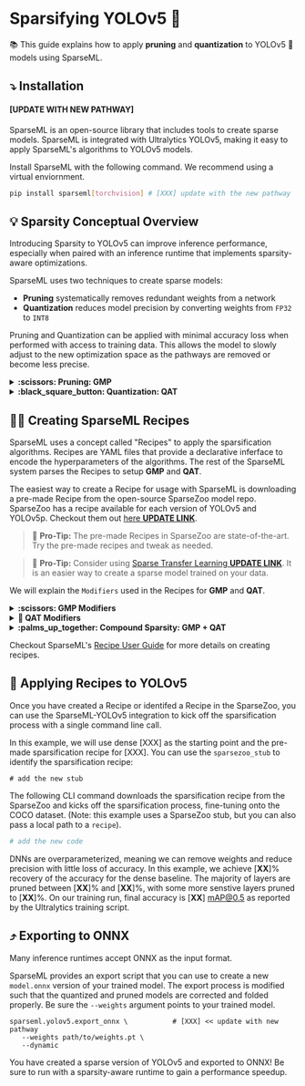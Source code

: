 # Sparsifying YOLOv5 :rocket:

:books: This guide explains how to apply **pruning** and **quantization** to YOLOv5 :rocket: models using SparseML.

## :arrow_heading_down: Installation

#### [UPDATE WITH NEW PATHWAY]

SparseML is an open-source library that includes tools to create sparse models. SparseML is integrated with
Ultralytics YOLOv5, making it easy to apply SparseML's algorithms to YOLOv5 models.

Install SparseML with the following command. We recommend using a virtual enviornment.
```bash
pip install sparseml[torchvision] # [XXX] update with the new pathway
```

## 💡 Sparsity Conceptual Overview

Introducing Sparsity to YOLOv5 can improve inference performance, especially when paired with 
an inference runtime that implements sparsity-aware optimizations.

SparseML uses two techniques to create sparse models:
- **Pruning** systematically removes redundant weights from a network
- **Quantization** reduces model precision by converting weights from `FP32` to `INT8`

Pruning and Quantization can be applied with minimal accuracy loss when performed with 
access to training data. This allows the model to slowly adjust to the new optimization 
space as the pathways are removed or become less precise. 

<details>
    <summary><b>:scissors: Pruning: GMP</b></summary>
    <br>
   
Gradual magnitude pruning or **GMP** is the best algorithm for pruning. With it, 
the weights closest to zero are iteratively removed over several epochs or training steps up to a specified level of sparsity. 
The remaining non-zero weights are then fine-tuned to the objective function. This iterative process enables 
the model to slowly adjust to a new optimization space after pathways are removed before pruning again.

</details>
        
<details>
    <summary><b>:black_square_button: Quantization: QAT</b></summary>
    <br>

Quantization aware training or **QAT** is the best algorithm for quantization. With it, fake quantization 
operators are injected into the graph before quantizable nodes for activations, and weights 
are wrapped with fake quantization operators. The fake quantization operators interpolate 
the weights and activations down to `INT8` on the forward pass but enable a full update of 
the weights at `FP32` on the backward pass. This allows the model to adapt to the loss of 
information from quantization on the forward pass. 
    
</details>
    
## :cook: Creating SparseML Recipes

SparseML uses a concept called "Recipes" to apply the sparsification algorithms. Recipes are YAML files 
that provide a declarative inferface to encode the hyperparameters of the algorithms. 
The rest of the SparseML system parses the Recipes to setup **GMP** and **QAT**.

The easiest way to create a Recipe for usage with SparseML is downloading a pre-made Recipe
from the open-source SparseZoo model repo. SparseZoo has a recipe available for each version of YOLOv5 and 
YOLOv5p. Checkout them out [here **UPDATE LINK**](https://sparsezoo.neuralmagic.com/).

>:rotating_light: **Pro-Tip:** The pre-made Recipes in SparseZoo are state-of-the-art. Try the pre-made recipes
>and tweak as needed.

>:rotating_light: **Pro-Tip:** Consider using [Sparse Transfer Learning **UPDATE LINK**](Ultralytics-STL-README.md). 
>It is an easier way to create a sparse model trained on your data.

We will explain the `Modifiers` used in the Recipes for **GMP** and **QAT**. 

<details>
    <summary><b>:scissors: GMP Modifiers</b></summary>
    <br>

An example `recipe.yaml` file for GMP is the following:

```yaml
# gmp-recipe.yaml
   
modifiers:
    - !GlobalMagnitudePruningModifier
        init_sparsity: 0.05
        final_sparsity: 0.8
        start_epoch: 0.0
        end_epoch: 30.0
        update_frequency: 1.0
        params: __ALL_PRUNABLE__

    - !SetLearningRateModifier
        start_epoch: 0.0
        learning_rate: 0.05

    - !LearningRateFunctionModifier
        start_epoch: 30.0
        end_epoch: 50.0
        lr_func: cosine
        init_lr: 0.05
        final_lr: 0.001

    - !EpochRangeModifier
        start_epoch: 0.0
        end_epoch: 50.0
```

Each `Modifier` encodes a hyperparameter of the **GMP** algorithm:
  - `GlobalMagnitudePruningModifier` applies gradual magnitude pruning globally across all the prunable parameters/weights in a model. It
  starts at 5% sparsity at epoch 0 and gradually ramps up to 80% sparsity at epoch 30, pruning at the start of each epoch.
  - `SetLearningRateModifier` sets the pruning LR to 0.05 (the midpoint between the original 0.1 and 0.001 LRs used to train YOLO).
  - `LearningRateFunctionModifier` cycles the LR from 0.5 to 0.001 with a cosine curve (0.001 was the final original training LR).
  - `EpochRangeModifier` expands the training time to continue finetuning for an additional `20` epochs after pruning has ended.

30 pruning epochs and 20 finetuning epochs were chosen based on a 50 epoch training schedule - be sure to adjust based on the number of epochs as needed.

</details>

<details>
    <summary><b>🔲 QAT Modifiers</b></summary>
    <br>
    
An example `recipe.yaml` file for QAT is the following:

```yaml
# qat-recipe.yaml
    
modifiers:
    !QuantizationModifier
        start_epoch: 0.0
        submodules: ['model']
        freeze_bn_stats_epoch: 3.0

    !SetLearningRateModifier
        start_epoch: 0.0
        learning_rate: 10e-6

    !EpochRangeModifier
        start_epoch: 0.0
        end_epoch: 5.0
```

Each `Modifier` encodes a hyperparameter of the **QAT** algorithm:  

  - The `QuantizationModifier` applies QAT to all quantizable modules under the `model` scope.
Note the `model` is used here as a general placeholder; to determine the name of the root module for your model, print out the root module and use that root name.
  - The `QuantizationModifier` starts at epoch 0 and freezes batch normalization statistics at the start of epoch 3.
  - The `SetLearningRateModifier` sets the quantization LR to 10e-6 (0.01 times the example final LR of 0.001).
  - The `EpochRangeModifier` sets the training time to continue training for the desired 5 epochs.

</details>

<details>
    <summary><b>:palms_up_together: Compound Sparsity: GMP + QAT</b></summary>
    </br>
    
Pruning and quantization can be applied together. When run in a sparsity-aware runtime, the speedup
from pruning and quantization amplify eachother. Here's what a Recipe might look like with both GMP and QAT:

```yaml
# recipe.yaml
    
modifiers:
    - !GlobalMagnitudePruningModifier
        init_sparsity: 0.05
        final_sparsity: 0.8
        start_epoch: 0.0
        end_epoch: 30.0
        update_frequency: 1.0
        params: __ALL_PRUNABLE__

    - !SetLearningRateModifier
        start_epoch: 0.0
        learning_rate: 0.05

    - !LearningRateFunctionModifier
        start_epoch: 30.0
        end_epoch: 50.0
        lr_func: cosine
        init_lr: 0.05
        final_lr: 0.001

    - !QuantizationModifier
        start_epoch: 50.0
        freeze_bn_stats_epoch: 53.0

    - !SetLearningRateModifier
        start_epoch: 50.0
        learning_rate: 10e-6

    - !EpochRangeModifier
        start_epoch: 0.0
        end_epoch: 55.0
```
    
</details>

Checkout SparseML's [Recipe User Guide](https://docs.neuralmagic.com/user-guide/recipes/creating) 
for more details on creating recipes.

## :fork_and_knife: Applying Recipes to YOLOv5

Once you have created a Recipe or identifed a Recipe in the SparseZoo, you can use the SparseML-YOLOv5 integration 
to kick off the sparsification process with a single command line call.

In this example, we will use dense [XXX] as the starting point and the pre-made sparsification recipe for [XXX]. 
You can use the `sparsezoo_stub` to identify the sparsification recipe:
```bashe
# add the new stub
```

The following CLI command downloads the sparsification recipe from the SparseZoo and 
kicks off the sparsification process, fine-tuning onto the COCO dataset. (Note: this example uses a SparseZoo stub, 
but you can also pass a local path to a `recipe`).


```bash
# add the new code
```


DNNs are overparameterized, meaning we can remove weights and reduce
precision with little loss of accuracy. In this example, we achieve [**XX**]% recovery of the accuracy 
for the dense baseline. The majority of layers are pruned between [**XX**]% and [**XX**]%, with some more 
senstive layers pruned to [**XX**]%. On our training run, final accuracy is [**XX**] mAP@0.5 as 
reported by the Ultralytics training script.

## ⤴️ Exporting to ONNX

Many inference runtimes accept ONNX as the input format.

SparseML provides an export script that you can use to create a new `model.onnx` version of your
trained model. The export process is modified such that the quantized and pruned models are 
corrected and folded properly. Be sure the `--weights` argument points to your trained model.

```
sparseml.yolov5.export_onnx \           # [XXX] << update with new pathway
   --weights path/to/weights.pt \
   --dynamic
```

You have created a sparse version of YOLOv5 and exported to ONNX! Be sure to run with a sparsity-aware runtime to 
gain a performance speedup.
